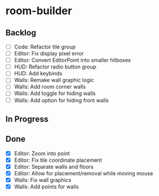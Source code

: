 # room-builder

## Backlog
- [ ] Code: Refactor tile group
- [ ] Editor: Fix display pixel error
- [ ] Editor: Convert EditorPoint into smaller hitboxes
- [ ] HUD: Refactor radio button group
- [ ] HUD: Add keybinds
- [ ] Walls: Remake wall graphic logic
- [ ] Walls: Add room corner walls
- [ ] Walls: Add toggle for hiding walls
- [ ] Walls: Add option for hiding front walls

## In Progress

## Done
- [X] Editor: Zoom into point
- [X] Editor: Fix tile coordinate placement
- [X] Editor: Separate walls and floors
- [X] Editor: Allow for placement/removal while moving mouse
- [X] Walls: Fix wall graphics
- [X] Walls: Add points for walls
